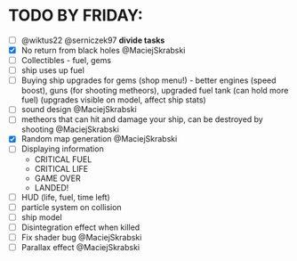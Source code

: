 # TODO BY FRIDAY:
- [ ] @wiktus22 @serniczek97 **divide tasks**
- [x] No return from black holes @MaciejSkrabski
- [ ] Collectibles - fuel, gems
- [ ] ship uses up fuel
- [ ] Buying ship upgrades for gems (shop menu!) - better engines (speed boost), guns (for shooting metheors), upgraded fuel tank (can hold more fuel) (upgrades visible on model, affect ship stats)
- [ ] sound design @MaciejSkrabski
- [ ] metheors that can hit and damage your ship, can be destroyed by shooting @MaciejSkrabski
- [x] Random map generation @MaciejSkrabski
- [ ] Displaying information 
  - CRITICAL FUEL
  - CRITICAL LIFE
  - GAME OVER
  - LANDED!
- [ ] HUD (life, fuel, time left)
- [ ] particle system on collision
- [ ] ship model
- [ ] Disintegration effect when killed
- [ ] Fix shader bug @MaciejSkrabski
- [ ] Parallax effect @MaciejSkrabski
